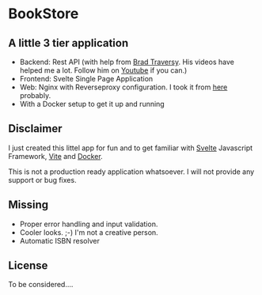 # BookStore

## A little 3 tier application

- Backend: Rest API (with help from [Brad Traversy](https://traversymedia.com). His videos have helped me a lot. Follow him on [Youtube](https://www.youtube.com/@TraversyMedia) if you can.)
- Frontend: Svelte Single Page Application
- Web: Nginx with Reverseproxy configuration. I took it from [here](https://medium.com/@frontendfoo/docker-react-express-reverse-proxy-15d7b37f8dc2) probably.
- With a Docker setup to get it up and running

## Disclaimer

I just created this littel app for fun and to get familiar with [Svelte](https://svelte.dev) Javascript Framework, [Vite](https://vitejs.dev) and [Docker](https://docker.com).

This is not a production ready application whatsoever.
I will not provide any support or bug fixes.

## Missing

- Proper error handling and input validation.
- Cooler looks. ;-) I'm not a creative person.
- Automatic ISBN resolver

## License

To be considered....

